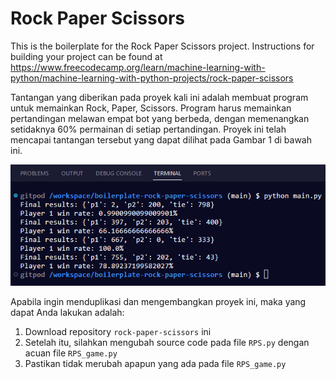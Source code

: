 # Rock Paper Scissors

This is the boilerplate for the Rock Paper Scissors project. Instructions for building your project can be found at https://www.freecodecamp.org/learn/machine-learning-with-python/machine-learning-with-python-projects/rock-paper-scissors

Tantangan yang diberikan pada proyek kali ini adalah membuat program untuk memainkan Rock, Paper, Scissors. Program harus memainkan pertandingan melawan empat bot yang berbeda, dengan memenangkan setidaknya 60% permainan di setiap pertandingan. Proyek ini telah mencapai tantangan tersebut yang dapat dilihat pada Gambar 1 di bawah ini.

![hasil-project](https://github.com/hizidha/freecodecamp-ml-project/blob/main/rock-paper-scissors/output-project-1.png?raw=true)

Apabila ingin menduplikasi dan mengembangkan proyek ini, maka yang dapat Anda lakukan adalah:
1. Download repository `rock-paper-scissors` ini
2. Setelah itu, silahkan mengubah source code pada file `RPS.py` dengan acuan file `RPS_game.py`
3. Pastikan tidak merubah apapun yang ada pada file `RPS_game.py`